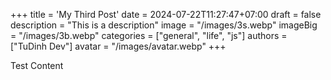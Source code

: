 +++
title = 'My Third Post'
date = 2024-07-22T11:27:47+07:00
draft = false
description = "This is a description"
image = "/images/3s.webp"
imageBig = "/images/3b.webp"
categories = ["general", "life", "js"]
authors = ["TuDinh Dev"]
avatar = "/images/avatar.webp"
+++

Test Content